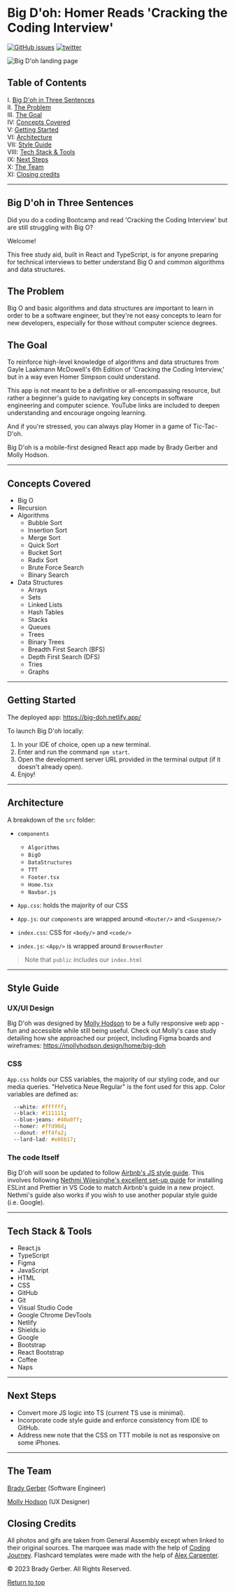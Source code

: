 <a name="top"></a>

# Big D'oh: Homer Reads 'Cracking the Coding Interview'

[![GitHub issues](https://img.shields.io/github/issues/bg-write/big-doh?style=flat-square)](https://github.com/bg-write/big-doh/issues)
[![twitter](https://img.shields.io/twitter/url?style=social&url=https%3A%2F%2Fbig-doh.herokuapp.com%2F)](https://twitter.com/intent/tweet?text=Wow:&url=https%3A%2F%2Fbig-doh.herokuapp.com%2F)

![Big D'oh landing page](https://i.imgur.com/IsMuOEV.png)

## Table of Contents

I. [Big D'oh in Three Sentences](#intro)<br>
II. [The Problem](#problem)<br>
III. [The Goal](#goal)<br>
IV: [Concepts Covered](#concepts)<br>
V: [Getting Started](#starting)<br>
VI: [Architecture](#architecture)<br>
VII: [Style Guide](#styling)<br>
VIII: [Tech Stack & Tools](#tech)<br>
IX: [Next Steps](#icebox)<br>
X: [The Team](#team)<br>
XI: [Closing credits](#credits)

---

## Big D'oh in Three Sentences <a name="intro"></a>

Did you do a coding Bootcamp and read 'Cracking the Coding Interview' but are still struggling with Big O?

Welcome!

This free study aid, built in React and TypeScript, is for anyone preparing for technical interviews to better understand Big O and common algorithms and data structures.

## The Problem <a name="problem"></a>

Big O and basic algorithms and data structures are important to learn in order to be a software engineer, but they're not easy concepts to learn for new developers, especially for those without computer science degrees.

## The Goal <a name="goal"></a>

To reinforce high-level knowledge of algorithms and data structures from Gayle Laakmann McDowell's 6th Edition of 'Cracking the Coding Interview,' but in a way even Homer Simpson could understand.

This app is not meant to be a definitive or all-encompassing resource, but rather a beginner's guide to navigating key concepts in software engineering and computer science. YouTube links are included to deepen understanding and encourage ongoing learning.

And if you're stressed, you can always play Homer in a game of Tic-Tac-D'oh.

Big D'oh is a mobile-first designed React app made by Brady Gerber and Molly Hodson.

---

## Concepts Covered <a name="concepts"></a>

- Big O
- Recursion
- Algorithms
  - Bubble Sort
  - Insertion Sort
  - Merge Sort
  - Quick Sort
  - Bucket Sort
  - Radix Sort
  - Brute Force Search
  - Binary Search
- Data Structures
  - Arrays
  - Sets
  - Linked Lists
  - Hash Tables
  - Stacks
  - Queues
  - Trees
  - Binary Trees
  - Breadth First Search (BFS)
  - Depth First Search (DFS)
  - Tries
  - Graphs

---

## Getting Started <a name="starting"></a>

The deployed app: <https://big-doh.netlify.app/>

To launch Big D'oh locally:

1. In your IDE of choice, open up a new terminal.
2. Enter and run the command `npm start`.
3. Open the development server URL provided in the terminal output (if it doesn't already open).
4. Enjoy!

---

## Architecture <a name="architecture"></a>

A breakdown of the `src` folder:

- `components`

  - `Algorithms`
  - `BigO`
  - `DataStructures`
  - `TTT`
  - `Footer.tsx`
  - `Home.tsx`
  - `Navbar.js`

- `App.css`: holds the majority of our CSS
- `App.js`: our `components` are wrapped around `<Router/>` and `<Suspense/>`
- `index.css`: CSS for `<body/>` and `<code/>`
- `index.js`: `<App/>` is wrapped around `BrowserRouter`

> Note that `public` includes our `index.html`

---

## Style Guide <a name="styling"></a>

### UX/UI Design

Big D'oh was designed by [Molly Hodson](https://mollyhodson.design/) to be a fully responsive web app - fun and accessible while still being useful. Check out Molly's case study detailing how she approached our project, including Figma boards and wireframes: <https://mollyhodson.design/home/big-doh>

### CSS

`App.css` holds our CSS variables, the majority of our styling code, and our media queries. "Helvetica Neue Regular" is the font used for this app. Color variables are defined as:

```css
  --white: #ffffff;
  --black: #111111;
  --blue-jeans: #40a0ff;
  --homer: #ffd90d;
  --donut: #ff4fa2;
  --lard-lad: #e86b17;
```

### The code Itself

Big D'oh will soon be updated to follow [Airbnb's JS style guide](https://airbnb.io/javascript/). This involves following [Nethmi Wijesinghe's excellent set-up guide](https://enlear.academy/how-to-set-up-airbnb-style-guide-82413ea6c5f2) for installing ESLint and Prettier in VS Code to match Airbnb's guide in a new project. Nethmi's guide also works if you wish to use another popular style guide (i.e. Google).

---

## Tech Stack & Tools <a name="tech"></a>

- React.js
- TypeScript
- Figma
- JavaScript
- HTML
- CSS
- GitHub
- Git
- Visual Studio Code
- Google Chrome DevTools
- Netlify
- Shields.io
- Google
- Bootstrap
- React Bootstrap
- Coffee
- Naps

---

## Next Steps <a name="icebox"></a>

- Convert more JS logic into TS (current TS use is minimal).
- Incorporate code style guide and enforce consistency from IDE to GitHub.
- Address new note that the CSS on TTT mobile is not as responsive on some iPhones.

---

## The Team <a name="team"></a>

[Brady Gerber](https://github.com/bg-write) (Software Engineer)

[Molly Hodson](https://mollyhodson.design/) (UX Designer)

## Closing Credits <a name="credits"></a>

All photos and gifs are taken from General Assembly except when linked to their original sources. The marquee was made with the help of [Coding Journey](https://www.youtube.com/watch?v=sVZX0XvEBhk). Flashcard templates were made with the help of [Alex Carpenter](https://www.youtube.com/watch?v=OmmM_a_AMNE).

© 2023 Brady Gerber. All Rights Reserved.

[Return to top](#top)
